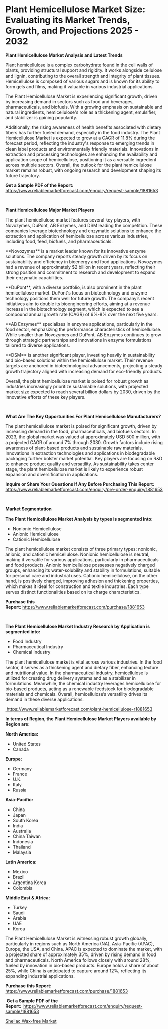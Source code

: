 <p><h1>Plant Hemicellulose Market Size: Evaluating its Market Trends, Growth, and Projections 2025 - 2032</h1></p><p><strong>Plant Hemicellulose Market Analysis and Latest Trends</strong></p>
<p><p>Plant hemicellulose is a complex carbohydrate found in the cell walls of plants, providing structural support and rigidity. It works alongside cellulose and lignin, contributing to the overall strength and integrity of plant tissues. Hemicellulose is composed of various sugars and is known for its ability to form gels and films, making it valuable in various industrial applications. </p><p>The Plant Hemicellulose Market is experiencing significant growth, driven by increasing demand in sectors such as food and beverages, pharmaceuticals, and biofuels. With a growing emphasis on sustainable and natural ingredients, hemicellulose's role as a thickening agent, emulsifier, and stabilizer is gaining popularity. </p><p>Additionally, the rising awareness of health benefits associated with dietary fibers has further fueled demand, especially in the food industry. The Plant Hemicellulose Market is expected to grow at a CAGR of 11.8% during the forecast period, reflecting the industry's response to emerging trends in clean label products and environmentally friendly materials. Innovations in extraction and processing technologies are enhancing the availability and application scope of hemicellulose, positioning it as a versatile ingredient across multiple sectors. Overall, the outlook for the plant hemicellulose market remains robust, with ongoing research and development shaping its future trajectory.</p></p>
<p><strong>Get a Sample PDF of the Report:&nbsp;</strong> <a href="https://www.reliablemarketforecast.com/enquiry/request-sample/1881653?utm_campaign=2260&utm_medium=2&utm_source=Github&utm_content=ia&utm_term=04022025&utm_id=plant-hemicellulose">https://www.reliablemarketforecast.com/enquiry/request-sample/1881653</a></p>
<p>&nbsp;</p>
<p><strong>Plant Hemicellulose Major Market Players</strong></p>
<p><p>The plant hemicellulose market features several key players, with Novozymes, DuPont, AB Enzymes, and DSM leading the competition. These companies leverage biotechnology and enzymatic solutions to enhance the extraction and application of hemicellulose across various industries, including food, feed, biofuels, and pharmaceuticals.</p><p>**Novozymes** is a market leader known for its innovative enzyme solutions. The company reports steady growth driven by its focus on sustainability and efficiency in bioenergy and food applications. Novozymes had a revenue of approximately $2 billion in recent years, reflecting their strong position and commitment to research and development to expand their enzymatic capabilities.</p><p>**DuPont**, with a diverse portfolio, is also prominent in the plant hemicellulose market. DuPont's focus on biotechnology and enzyme technology positions them well for future growth. The company’s recent initiatives aim to double its bioengineering efforts, aiming at a revenue increase in the biotechnology segment, which is expected to see a compound annual growth rate (CAGR) of 6%-8% over the next five years.</p><p>**AB Enzymes** specializes in enzyme applications, particularly in the food sector, emphasizing the performance characteristics of hemicellulose. While smaller than Novozymes and DuPont, AB Enzymes continues to grow through strategic partnerships and innovations in enzyme formulations tailored to diverse applications.</p><p>**DSM** is another significant player, investing heavily in sustainability and bio-based solutions within the hemicellulose market. Their revenue targets are anchored in biotechnological advancements, projecting a steady growth trajectory aligned with increasing demand for eco-friendly products.</p><p>Overall, the plant hemicellulose market is poised for robust growth as industries increasingly prioritize sustainable solutions, with projected market size expected to reach several billion dollars by 2030, driven by the innovative efforts of these key players.</p></p>
<p>&nbsp;</p>
<p><strong>What Are The Key Opportunities For Plant Hemicellulose Manufacturers?</strong></p>
<p><p>The plant hemicellulose market is poised for significant growth, driven by increasing demand in the food, pharmaceuticals, and biofuels sectors. In 2023, the global market was valued at approximately USD 500 million, with a projected CAGR of around 7% through 2030. Growth factors include rising awareness of plant-based products and sustainable raw materials. Innovations in extraction technologies and applications in biodegradable packaging further bolster market potential. Key players are focusing on R&D to enhance product quality and versatility. As sustainability takes center stage, the plant hemicellulose market is likely to experience robust expansion and diversification in applications.</p></p>
<p><strong>Inquire or Share Your Questions If Any Before Purchasing This Report:</strong> <a href="https://www.reliablemarketforecast.com/enquiry/pre-order-enquiry/1881653?utm_campaign=2260&utm_medium=2&utm_source=Github&utm_content=ia&utm_term=04022025&utm_id=plant-hemicellulose">https://www.reliablemarketforecast.com/enquiry/pre-order-enquiry/1881653</a></p>
<p>&nbsp;</p>
<p><strong>Market Segmentation</strong></p>
<p><strong>The Plant Hemicellulose Market Analysis by types is segmented into:</strong></p>
<p><ul><li>Nonionic Hemicellulose</li><li>Anionic Hemicellulose</li><li>Cationic Hemicellulose</li></ul></p>
<p><p>The plant hemicellulose market consists of three primary types: nonionic, anionic, and cationic hemicellulose. Nonionic hemicellulose is neutral, making it versatile for various applications, particularly in pharmaceuticals and food products. Anionic hemicellulose possesses negatively charged groups, enhancing its water-solubility and stability in formulations, suitable for personal care and industrial uses. Cationic hemicellulose, on the other hand, is positively charged, improving adhesion and thickening properties, which makes it ideal for construction and textile industries. Each type serves distinct functionalities based on its charge characteristics.</p></p>
<p><strong>Purchase this Report:&nbsp;</strong><a href="https://www.reliablemarketforecast.com/purchase/1881653?utm_campaign=2260&utm_medium=2&utm_source=Github&utm_content=ia&utm_term=04022025&utm_id=plant-hemicellulose">https://www.reliablemarketforecast.com/purchase/1881653</a></p>
<p>&nbsp;</p>
<p><strong>The Plant Hemicellulose Market Industry Research by Application is segmented into:</strong></p>
<p><ul><li>Food Industry</li><li>Pharmaceutical Industry</li><li>Chemical Industry</li></ul></p>
<p><p>The plant hemicellulose market is vital across various industries. In the food sector, it serves as a thickening agent and dietary fiber, enhancing texture and nutritional value. In the pharmaceutical industry, hemicellulose is utilized for creating drug delivery systems and as a stabilizer in formulations. Meanwhile, the chemical industry leverages hemicellulose for bio-based products, acting as a renewable feedstock for biodegradable materials and chemicals. Overall, hemicellulose’s versatility drives its demand in these diverse applications.</p></p>
<p><a href="https://www.reliablemarketforecast.com/plant-hemicellulose-r1881653?utm_campaign=2260&utm_medium=2&utm_source=Github&utm_content=ia&utm_term=04022025&utm_id=plant-hemicellulose">&nbsp;https://www.reliablemarketforecast.com/plant-hemicellulose-r1881653</a></p>
<p><strong>In terms of Region, the Plant Hemicellulose Market Players available by Region are:</strong></p>
<p>
    <p> <strong> North America: </strong>
        <ul>
            <li>United States</li>
            <li>Canada</li>
        </ul>
        </p> 
    <p> <strong> Europe: </strong>
        <ul>
            <li>Germany</li>
            <li>France</li>
            <li>U.K.</li>
            <li>Italy</li>
            <li>Russia</li>
        </ul>
        </p> 
    <p> <strong> Asia-Pacific: </strong>
        <ul>
            <li>China</li>
            <li>Japan</li>
            <li>South Korea</li>
            <li>India</li>
            <li>Australia</li>
            <li>China Taiwan</li>
            <li>Indonesia</li>
            <li>Thailand</li>
            <li>Malaysia</li>
        </ul>
        </p> 
    <p> <strong> Latin America: </strong>
        <ul>
            <li>Mexico</li>
            <li>Brazil</li>
            <li>Argentina Korea</li>
            <li>Colombia</li>
        </ul>
        </p> 
    <p> <strong> Middle East & Africa: </strong>
        <ul>
            <li>Turkey</li>
            <li>Saudi</li>
            <li>Arabia</li>
            <li>UAE</li>
            <li>Korea</li>
        </ul>
    </p>
    </p>
<p><p>The Plant Hemicellulose Market is witnessing robust growth globally, particularly in regions such as North America (NA), Asia-Pacific (APAC), Europe, the USA, and China. APAC is expected to dominate the market, with a projected share of approximately 35%, driven by rising demand in food and pharmaceuticals. North America follows closely with around 28%, fueled by innovation in bio-based products. Europe holds a share of about 25%, while China is anticipated to capture around 12%, reflecting its expanding industrial applications.</p></p>
<p><strong>Purchase this Report: </strong><a href="https://www.reliablemarketforecast.com/purchase/1881653?utm_campaign=2260&utm_medium=2&utm_source=Github&utm_content=ia&utm_term=04022025&utm_id=plant-hemicellulose">https://www.reliablemarketforecast.com/purchase/1881653</a></p>
<p>&nbsp;<strong>Get a Sample PDF of the Report:&nbsp;&nbsp;</strong><a href="https://www.reliablemarketforecast.com/enquiry/request-sample/1881653?utm_campaign=2260&utm_medium=2&utm_source=Github&utm_content=ia&utm_term=04022025&utm_id=plant-hemicellulose">https://www.reliablemarketforecast.com/enquiry/request-sample/1881653</a></p>
<p><strong></strong></p>
<p><p><a href="https://github.com/comasnickie/Market-Research-Report-List-1/blob/main/shellac-wax-free-market.md?utm_campaign=2260&utm_medium=2&utm_source=Github&utm_content=ia&utm_term=04022025&utm_id=plant-hemicellulose">Shellac Wax-free Market</a></p></p>
